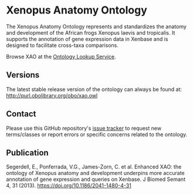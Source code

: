 # Xenopus Anatomy Ontology

The Xenopus Anatomy Ontology represents and standardizes the anatomy and development of the African frogs Xenopus laevis and tropicalis. It supports the annotation of gene expression data in Xenbase and is designed to facilitate cross-taxa comparisons.

Browse XAO at the [Ontology Lookup Service](http://www.ebi.ac.uk/ols/ontologies/xao).

## Versions

The latest stable release version of the ontology can always be found at: http://purl.obolibrary.org/obo/xao.owl

## Contact

Please use this GitHub repository's [issue tracker](https://github.com/xenopus-anatomy/xao/issues) to request new terms/classes or report errors or specific concerns related to the ontology.

## Publication

Segerdell, E., Ponferrada, V.G., James-Zorn, C. et al. Enhanced XAO: the ontology of Xenopus anatomy and development underpins more accurate annotation of gene expression and queries on Xenbase. J Biomed Semant 4, 31 (2013). https://doi.org/10.1186/2041-1480-4-31
